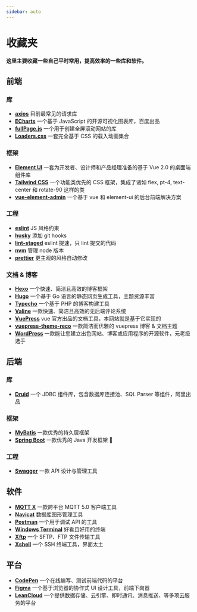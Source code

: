 ```yaml
---
sidebar: auto
---
```


# 收藏夹

**这里主要收藏一些自己平时常用，提高效率的一些库和软件。**

## 前端

### 库

- [**axios**](https://axios-http.com/) 目前最常见的请求库
- [**ECharts**](https://echarts.apache.org/zh/index.html) 一个基于 JavaScript 的开源可视化图表库，百度出品
- [**fullPage.js**](https://alvarotrigo.com/fullPage/zh/) 一个用于创建全屏滚动网站的库
- [**Loaders.css**](https://connoratherton.com/loaders) 一套完全基于 CSS 的载入动画集合

### 框架

- [**Element UI**](https://element.eleme.cn/#/zh-CN) 一套为开发者、设计师和产品经理准备的基于 Vue 2.0 的桌面端组件库
- [**Tailwind CSS**](https://www.tailwindcss.cn/) 一个功能类优先的 CSS 框架，集成了诸如 flex, pt-4, text-center 和 rotate-90 这样的类
- [**vue-element-admin**](https://panjiachen.gitee.io/vue-element-admin-site/zh/) 一个基于 vue 和 element-ui 的后台前端解决方案

### 工程

- [**eslint**](https://eslint.org/) JS 风格约束
- [**husky**](https://github.com/typicode/husky) 添加 git hooks
- [**lint-staged**](https://github.com/okonet/lint-staged) eslint 提速，只 lint 提交的代码
- [**nvm**](https://github.com/creationix/nvm) 管理 node 版本
- [**prettier**](https://prettier.io/) 更主观的风格自动修改

### 文档 & 博客

- [**Hexo**](https://hexo.io/zh-cn/) 一个快速、简洁且高效的博客框架
- [**Hugo**](https://gohugo.io/) 一个基于 Go 语言的静态网页生成工具，主题资源丰富
- [**Typecho**](https://typecho.org/) 一个基于 PHP 的博客构建工具
- [**Valine**](https://valine.js.org/) 一款快速、简洁且高效的无后端评论系统
- [**VuePress**](https://vuepress.vuejs.org/zh/) vue 官方出品的文档工具，本网站就是基于它实现的
- [**vuepress-theme-reco**](https://vuepress-theme-reco.recoluan.com/) 一款简洁而优雅的 vuepress 博客 & 文档主题
- [**WordPress**](https://cn.wordpress.org/) 一款能让您建立出色网站、博客或应用程序的开源软件，元老级选手

## 后端

### 库

- [**Druid**](https://github.com/alibaba/druid/wiki/%E9%A6%96%E9%A1%B5) 一个 JDBC 组件库，包含数据库连接池、SQL Parser 等组件，阿里出品

### 框架

- [**MyBatis**](https://mybatis.org/mybatis-3/zh/index.html) 一款优秀的持久层框架
- [**Spring Boot**](https://spring.io/projects/spring-boot) 一款优秀的 Java 开发框架 :100:

### 工程

- [**Swagger**](https://swagger.io/) 一款 API 设计与管理工具

## 软件

- [**MQTT X**](https://mqttx.app/zh) 一款跨平台 MQTT 5.0 客户端工具
- [**Navicat**](https://www.navicat.com.cn) 数据库图形管理工具
- [**Postman**](https://www.postman.com) 一个用于调试 API 的工具
- [**Windows Terminal**](https://www.microsoft.com/zh-hk/p/windows-terminal/9n0dx20hk701?rtc=1&activetab=pivot:overviewtab) 好看且好用的终端
- [**Xftp**](https://www.netsarang.com/zh/xftp) 一个 SFTP、FTP 文件传输工具
- [**Xshell**](https://www.netsarang.com/zh/xshell) 一个 SSH 终端工具，界面太土

## 平台

- [**CodePen**](https://codepen.io/) 一个在线编写、测试前端代码的平台
- [**Figma**](https://www.figma.com/) 一个基于浏览器的协作式 UI 设计工具，前端下岗器
- [**LeanCloud**](https://www.leancloud.cn/) 一个提供数据存储、云引擎、即时通讯、消息推送、等多项云服务的平台
